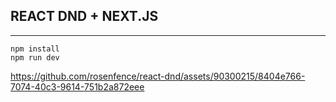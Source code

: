 ## REACT DND + NEXT.JS
<hr>

```
npm install
npm run dev
```

https://github.com/rosenfence/react-dnd/assets/90300215/8404e766-7074-40c3-9614-751b2a872eee
